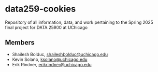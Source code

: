 # data259-cookies
Repository of all information, data, and work pertaining to the Spring 2025 final project for DATA 25900 at UChicago


## Members
- Shailesh Bolduc, shaileshbolduc@uchicago.edu
- Kevin Solano, ksolano@uchicago.edu
- Erik Rindner, erikrindner@uchicago.edu
